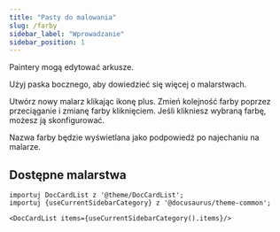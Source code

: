 ```yaml
---
title: "Pasty do malowania"
slug: /farby
sidebar_label: "Wprowadzanie"
sidebar_position: 1
---
```



Paintery mogą edytować arkusze.

Użyj paska bocznego, aby dowiedzieć się więcej o malarstwach.

Utwórz nowy malarz klikając ikonę plus. Zmień kolejność farby poprzez przeciąganie i zmianę farby kliknięciem. Jeśli klikniesz wybraną farbę, możesz ją skonfigurować.

Nazwa farby będzie wyświetlana jako podpowiedź po najechaniu na malarze.

## Dostępne malarstwa

```mdx-code-block
importuj DocCardList z '@theme/DocCardList';
importuj {useCurrentSidebarCategory} z '@docusaurus/theme-common';

<DocCardList items={useCurrentSidebarCategory().items}/>
```

